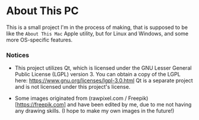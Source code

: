 # About This PC

This is a small project I'm in the process of making, that is supposed to be like the `About This Mac` Apple utility, but for Linux and Windows, and some more OS-specific features.

### Notices

- This project utilizes Qt, which is licensed under the GNU Lesser General Public License (LGPL) version 3.
You can obtain a copy of the LGPL here: https://www.gnu.org/licenses/lgpl-3.0.html
Qt is a separate project and is not licensed under this project's license.

- Some images originated from (rawpixel.com / Freepik)[https://freepik.com] and have been edited by me, due to me not having any drawing skills. (I hope to make my own images in the future!)